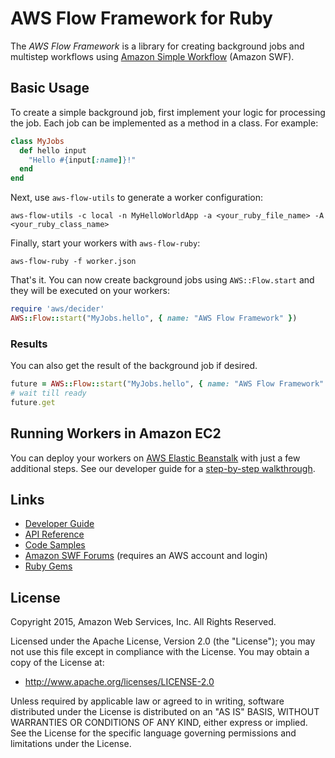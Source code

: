 # AWS Flow Framework for Ruby

The *AWS Flow Framework* is a library for creating background jobs and multistep
workflows using [Amazon Simple Workflow][swf] (Amazon SWF).

[swf]: http://aws.amazon.com/swf/


## Basic Usage

To create a simple background job, first implement your logic for processing the
job. Each job can be implemented as a method in a class. For example:

```ruby
class MyJobs
  def hello input
    "Hello #{input[:name]}!"
  end
end
```

Next, use `aws-flow-utils` to generate a worker configuration:

    aws-flow-utils -c local -n MyHelloWorldApp -a <your_ruby_file_name> -A <your_ruby_class_name>

Finally, start your workers with `aws-flow-ruby`:

    aws-flow-ruby -f worker.json

That's it. You can now create background jobs using `AWS::Flow.start` and they
will be executed on your workers:

```ruby
require 'aws/decider'
AWS::Flow::start("MyJobs.hello", { name: "AWS Flow Framework" })
```

### Results
You can also get the result of the background job if desired.

``` ruby
future = AWS::Flow::start("MyJobs.hello", { name: "AWS Flow Framework" }, {result:true})
# wait till ready
future.get
```

## Running Workers in Amazon EC2

You can deploy your workers on [AWS Elastic Beanstalk][eb] with just a few
additional steps. See our developer guide for a [step-by-step
walkthrough][eb-howto].

[eb]: https://aws.amazon.com/elasticbeanstalk/
[eb-howto]: http://docs.aws.amazon.com/amazonswf/latest/awsrbflowguide/eb-howto.html


## Links

* [Developer Guide](http://docs.aws.amazon.com/amazonswf/latest/awsrbflowguide/)
* [API Reference](http://docs.aws.amazon.com/amazonswf/latest/awsrbflowapi/frames.html)
* [Code Samples](http://aws.amazon.com/code/Amazon-SWF/3015904745387737)
* [Amazon SWF Forums][forums] (requires an AWS account and login)
* [Ruby Gems](http://rubygems.org/gems/aws-flow)

[forums]: https://forums.aws.amazon.com/forum.jspa?forumID=133


## License

Copyright 2015, Amazon Web Services, Inc. All Rights Reserved.

Licensed under the Apache License, Version 2.0 (the "License"); you may not use
this file except in compliance with the License. You may obtain a copy of the
License at:

* <http://www.apache.org/licenses/LICENSE-2.0>

Unless required by applicable law or agreed to in writing, software distributed
under the License is distributed on an "AS IS" BASIS, WITHOUT WARRANTIES OR
CONDITIONS OF ANY KIND, either express or implied. See the License for the
specific language governing permissions and limitations under the License.

